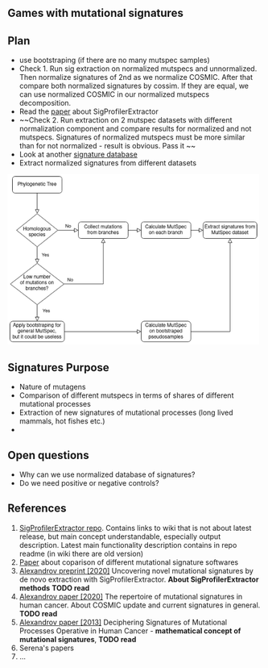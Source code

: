 Games with mutational signatures
------------

## Plan
- use bootstraping (if there are no many mutspec samples)
- Check 1. Run sig extraction on normalized mutspecs and unnormalized. Then normalize signatures of 2nd as we normalize COSMIC. After that compare both normalized signatures by cossim. If they are equal, we can use normalized COSMIC in our normalized mutspecs decomposition.
- Read the [paper](https://www.biorxiv.org/content/10.1101/2020.12.13.422570v2.full) about SigProfilerExtractor
- ~~Check 2. Run extraction on 2 mutspec datasets with different normalization component and compare results for normalized and not mutspecs. Signatures of normalized mutspecs must be more similar than for not normalized - result is obvious. Pass it ~~
- Look at another [signature database](https://signal.mutationalsignatures.com/explore/mutagens)
- Extract normalized signatures from different datasets


<img src="./figures/Signatures_plan.drawio.png" width="500">


## Signatures Purpose
- Nature of mutagens
- Comparison of different mutspecs in terms of shares of different mutational processes
- Extraction of new signatures of mutational processes (long lived mammals, hot fishes etc.)
- 

## Open questions
- Why can we use normalized database of signatures?
- Do we need positive or negative controls?




## References
1. [SigProfilerExtractor repo](https://github.com/AlexandrovLab/SigProfilerExtractor). Contains links to wiki that is not about latest release, but main concept understandable, especially output description. Latest main functionality description contains in repo readme (in wiki there are old version)
2. [Paper](https://www.nature.com/articles/s41598-021-04207-6) about coparison of different mutational signature softwares
2. [Alexandrov preprint [2020]](https://www.biorxiv.org/content/10.1101/2020.12.13.422570v2.full) Uncovering novel mutational signatures by de novo extraction with SigProfilerExtractor. **About SigProfilerExtractor methods** **TODO read**
3. [Alexandrov paper [2020]](https://www.nature.com/articles/s41586-020-1943-3) The repertoire of mutational signatures in human cancer. About COSMIC update and current signatures in general. **TODO read**
4. [Alexandrov paper [2013]](https://www.ncbi.nlm.nih.gov/pmc/articles/PMC3588146/) Deciphering Signatures of Mutational Processes Operative in Human Cancer - **mathematical concept of mutational signatures**, **TODO read**
4. Serena's papers
5. ...

